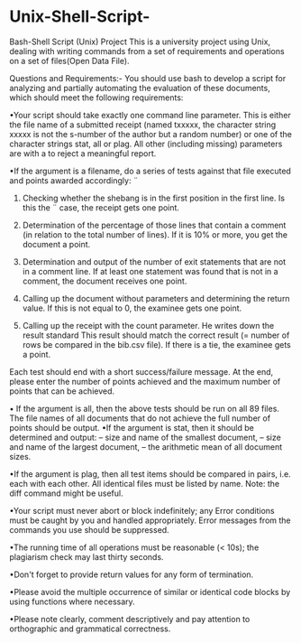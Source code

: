 # Unix-Shell-Script-
Bash-Shell Script (Unix) Project
This is a university project using Unix, dealing with writing commands from a set of requirements and operations on a set of files(Open Data File).

Questions and Requirements:-
You should use bash to develop a script for analyzing and partially automating the evaluation of these documents, which should meet the following requirements:

•Your script should take exactly one command line parameter. This is either the file name of a submitted receipt (named txxxxx, the character string xxxxx
is not the s-number of the author but a random number) or one of the character strings stat, all or plag. All other (including missing) parameters are with a
to reject a meaningful report.

•If the argument is a filename, do a series of tests against that file
executed and points awarded accordingly: ¨

1. Checking whether the shebang is in the first position in the first line. Is this the ¨
case, the receipt gets one point.

2. Determination of the percentage of those lines that contain a comment (in relation to the total number of lines). If it is 10% or more, you get
the document a point.

3. Determination and output of the number of exit statements that are not in a comment line. If at least one statement was found that is not in a comment, the document receives one point.

4. Calling up the document without parameters and determining the return value. If this is not equal to 0, the examinee gets one point.

5. Calling up the receipt with the count parameter. He writes down the result
standard This result should match the correct result (= number of rows
be compared in the bib.csv file). If there is a tie, the examinee gets a point.

Each test should end with a short success/failure message. At the end, please enter the number of points achieved and the maximum number of points that can be achieved.

• If the argument is all, then the above tests should be run on all 89 files. The file names of all documents that do not achieve the full number of points should be output.
•If the argument is stat, then it should be determined and output:
– size and name of the smallest document,
– size and name of the largest document,
– the arithmetic mean of all document sizes.

•If the argument is plag, then all test items should be compared in pairs, i.e. each with each other. All identical files must be listed by name.
Note: the diff command might be useful.

•Your script must never abort or block indefinitely; any Error conditions must be caught by you and handled appropriately. Error messages from the commands you use should be suppressed.

•The running time of all operations must be reasonable (< 10s); the plagiarism check may last thirty seconds.

•Don't forget to provide return values for any form of termination.

•Please avoid the multiple occurrence of similar or identical code blocks by using functions where necessary.

•Please note clearly, comment descriptively and pay attention to orthographic and grammatical correctness.



















